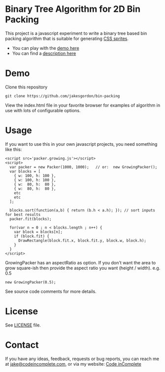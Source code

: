 Binary Tree Algorithm for 2D Bin Packing
========================================

This project is a javascript experiment to write a binary tree based
bin packing algorithm that is suitable for generating
[CSS sprites](https://github.com/jakesgordon/sprite-factory).

 * You can play with the [demo here](http://codeincomplete.com/posts/2011/5/7/bin_packing/example/)
 * You can find a [description here](http://codeincomplete.com/posts/2011/5/7/bin_packing/)

Demo
====

Clone this repository

    git clone https://github.com/jakesgordon/bin-packing

View the index.html file in your favorite browser for examples of algorithm in use with lots of configurable options.

Usage
=====

If you want to use this in your own javascript projects, you need something like this:

    <script src='packer.growing.js'></script>
    <script>
      var packer = new Packer(1000, 1000);   // or:  new GrowingPacker();
      var blocks = [
        { w: 100, h: 100 },
        { w: 100, h: 100 },
        { w:  80, h:  80 },
        { w:  80, h:  80 },
        etc
        etc
      ];

      blocks.sort(function(a,b) { return (b.h < a.h); }); // sort inputs for best results
      packer.fit(blocks);
  
      for(var n = 0 ; n < blocks.length ; n++) {
        var block = blocks[n];
        if (block.fit) {
          DrawRectangle(block.fit.x, block.fit.y, block.w, block.h);
        }
      }
    </script>
    
GrowingPacker has an aspectRatio as option. If you don't want the area to grow square-ish then provide the aspect ratio you want (height / width). e.g. 0.5

    new GrowingPacker(0.5);

See source code comments for more details.

License
=======

See [LICENSE](https://github.com/jakesgordon/bin-packing/blob/master/LICENSE) file.

Contact
=======

If you have any ideas, feedback, requests or bug reports, you can reach me at
[jake@codeincomplete.com](mailto:jake@codeincomplete.com), or via
my website: [Code inComplete](http://codeincomplete.com/posts/2011/5/7/bin_packing/)

